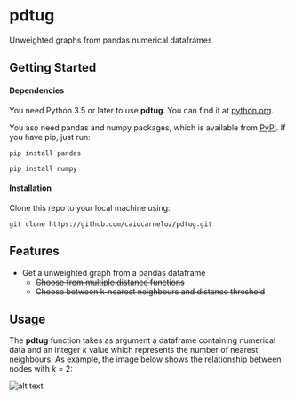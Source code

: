 # pdtug
Unweighted graphs from pandas numerical dataframes

## Getting Started
#### Dependencies
You need Python 3.5 or later to use **pdtug**. You can find it at [python.org](https://www.python.org/).

You aso need pandas and numpy packages, which is available from [PyPI](https://pypi.org). If you have pip, just run:
```
pip install pandas
```
```
pip install numpy
```
#### Installation
Clone this repo to your local machine using:
```
git clone https://github.com/caiocarneloz/pdtug.git
```

## Features
- Get a unweighted graph from a pandas dataframe
  - ~~Choose from multiple distance functions~~
  - ~~Choose between k-nearest neighbours and distance threshold~~


## Usage
The **pdtug** function takes as argument a dataframe containing numerical data and an integer _k_ value which represents the number of nearest neighbours. As example, the image below shows the relationship between nodes with _k_ = 2:

![alt text](https://i.imgur.com/fnHbRGy.gif)
